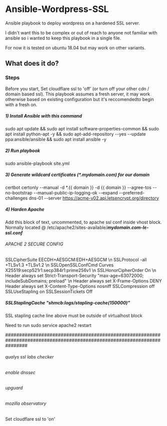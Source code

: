 # Ansible-Wordpress-SSL
Ansible playbook to deploy wordpress on a hardened SSL server.

I didn't want this to be complex or out of reach to anyone not familiar with ansible so i wanted to keep this playbook in a single file.

For now it is tested on ubuntu 18.04 but may work on other variants.

## What does it do?

### Steps

Before you start, Set cloudflare ssl to 'off' (or turn off your other cdn / domain based ssl). This playbook assumes a fresh server, it may work otherwise based on existing configuration but it's reccomendedto begin with a fresh on.

##### 1) Install Ansible with this command
sudo apt update && sudo apt install software-properties-common && sudo apt install python-apt -y && sudo apt-add-repository --yes --update ppa:ansible/ansible && sudo apt install ansible -y

##### 2) Run playbook
sudo ansible-playbook site.yml

##### 3) Generate wildcard certificates (*.mydomain.com) for our domain 
certbot certonly --manual -d *.{{ domain }} -d {{ domain }} --agree-tos --no-bootstrap --manual-public-ip-logging-ok --expand --preferred-challenges dns-01 --server https://acme-v02.api.letsencrypt.org/directory

##### 4) Harden Apache
Add this block of text, uncommented, to apache ssl conf inside vhost block. Normally located @ /etc/apache2/sites-available/***mydomain.com-le-ssl.conf***

######     APACHE 2 SECURE CONFIG                                                                                     

SSLCipherSuite EECDH+AESGCM:EDH+AESGCM \n
SSLProtocol -all +TLSv1.3 +TLSv1.2 \n
SSLOpenSSLConfCmd Curves X25519:secp521r1:secp384r1:prime256v1 \n
SSLHonorCipherOrder On \n
Header always set Strict-Transport-Security "max-age=63072000; includeSubDomains; preload" \n
Header always set X-Frame-Options DENY
Header always set X-Content-Type-Options nosniff
SSLCompression off
SSLUseStapling on
SSLSessionTickets Off


#####     SSLStaplingCache "shmcb:logs/stapling-cache(150000)"

SSL stapling cache line above must be outside of virtualhost block

Need to run sudo service apache2 restart 

########################################################################################################################
###### qualys ssl labs checker
###### enable dnssec
###### upguard
###### mozilla observatory

Set cloudflare ssl to 'on'

